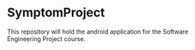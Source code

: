 # SymptomProject
This repository will hold the android application for the Software Engineering Project course.

